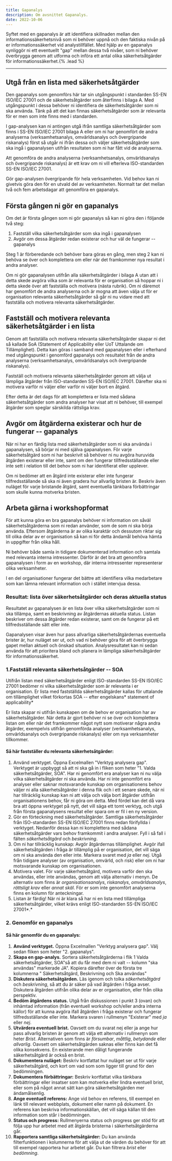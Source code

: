```yaml
---
title: Gapanalys
description: Om avsnittet Gapanalys.
date: 2022-10-06
---
```


Syftet med en gapanalys är att identifiera skillnaden mellan den informationssäkerhetsnivå som ni behöver uppnå och den faktiska nivån på er informationssäkerhet vid analystillfället. Med hjälp av en gapanalys synliggör ni ett eventuellt "gap" mellan dessa två nivåer, som ni behöver överbrygga genom att utforma och införa ett antal olika säkerhetsåtgärder för informationssäkerhet.{% .lead %}

---

## Utgå från en lista med säkerhetsåtgärder

Den gapanalys som genomförs här tar sin utgångspunkt i standarden SS-EN ISO/IEC 27001 och de säkerhetsåtgärder som återfinns i bilaga A. Med utgångspunkt i dessa behöver ni identifiera de säkerhetsåtgärder som ni ska använda. Tänk på att det kan finnas säkerhetsåtgärder som är relevanta för er men som inte finns med i standarden.

I gap-analysen kan ni antingen utgå ifrån samtliga säkerhetsåtgärder som finns i SS-EN ISO/IEC 27001 bilaga A eller om ni har genomfört de andra analyserna (verksamhetsanalys, omvärldsanalys och övergripande riskanalys) först så utgår ni ifrån dessa och väljer säkerhetsåtgärder som ska ingå i gapanalysen utifrån resultaten som ni har fått vid de analyserna.

Att genomföra de andra analyserna (verksamhetsanalys, omvärldsanalys och övergripande riskanalys) är ett krav om ni vill efterleva ISO-standarden SS-EN ISO/IEC 27001.

Gör gap-analysen övergripande för hela verksamheten. Vid behov kan ni givetvis göra den för en utvald del av verksamheten. Normalt tar det mellan två och fem arbetsdagar att genomföra en gapanalys.

## Första gången ni gör en gapanalys

Om det är första gången som ni gör gapanalys så kan ni göra den i följande två steg:

1.  Fastställ vilka säkerhetsåtgärder som ska ingå i gapanalysen
2.  Avgör om dessa åtgärder redan existerar och hur väl de fungerar -- gapanalys

Steg 1 är förberedande och behöver bara göras en gång, men steg 2 kan ni behöva se över och komplettera om eller när det framkommer nya resultat i andra analyser.

Om ni gör gapanalysen utifrån alla säkerhetsåtgärder i bilaga A utan att i detta skede avgöra vilka som är relevanta för er organisation så hoppar ni i detta skede över att fastställa och motivera (nästa rubrik). Om ni däremot har genomfört de andra analyserna och är mogna att även välja ut för er organisation relevanta säkerhetsåtgärder så går ni nu vidare med att fastställa och motivera relevanta säkerhetsåtgärder.

## Fastställ och motivera relevanta säkerhetsåtgärder i en lista

Genom att fastställa och motivera relevanta säkerhetsåtgärder skapar ni det så kallade SoA (Statement of Applicability eller UoT Uttalande om Tillämplighet). Detta kan göras i samband med gapanalysen eller i efterhand med utgångspunkt i genomförd gapanalys och resultatet från de andra analyserna (verksamhetsanalys, omvärldsanalys och övergripande riskanalys).

Fastställ och motivera relevanta säkerhetsåtgärder genom att välja ut lämpliga åtgärder från ISO-standarden SS-EN ISO/IEC 27001. Därefter ska ni motivera varför ni väljer eller varför ni väljer bort en åtgärd.

Efter detta är det dags för att komplettera er lista med sådana säkerhetsåtgärder som andra analyser har visat att ni behöver, till exempel åtgärder som speglar särskilda rättsliga krav.

## Avgör om åtgärderna existerar och hur de fungerar -- gapanalys

När ni har en färdig lista med säkerhetsåtgärder som ni ska använda i gapanalysen, så börjar ni med själva gapanalysen. För varje säkerhetsåtgärd som ni har beskrivit så behöver ni nu avgöra huruvida åtgärden existerar eller inte, samt om den fungerar tillfredsställande eller inte sett i relation till det behov som ni har identifierat eller upplever.

Om ni bedömer att en åtgärd inte existerar eller inte fungerar tillfredsställande så ska ni även gradera hur allvarlig bristen är. Beskriv även nuläget för varje bristande åtgärd, samt eventuella tänkbara förbättringar som skulle kunna motverka bristen.

## Arbeta gärna i workshopformat

För att kunna göra en bra gapanalys behöver ni information om såväl säkerhetsåtgärderna som ni redan använder, som de som ni ska börja använda. Eftersom åtgärderna är av olika karaktär och dessutom riktar sig till olika delar av er organisation så kan ni för detta ändamål behöva hämta in uppgifter från olika håll.

Ni behöver både samla in tidigare dokumenterad information och samtala med relevanta interna intressenter. Därför är det bra att genomföra gapanalysen i form av en workshop, där interna intressenter representerar olika verksamheter.

I en del organisationer fungerar det bättre att identifiera vilka medarbetare som kan lämna relevant information och i stället intervjua dessa.

### [](https://www.informationssakerhet.se/metodstodet/analysera/#resultat-lista-%C3%B6ver-s%C3%A4kerhets%C3%A5tg%C3%A4rder-och-deras-aktuella-status-anchor)Resultat: lista över säkerhetsåtgärder och deras aktuella status

Resultatet av gapanalysen är en lista över vilka säkerhetsåtgärder som ni ska tillämpa, samt en beskrivning av åtgärdernas aktuella status. Listan beskriver om dessa åtgärder redan existerar, samt om de fungerar på ett tillfredsställande sätt eller inte.

Gapanalysen visar även hur pass allvarliga säkerhetsåtgärdernas eventuella brister är, hur nuläget ser ut, och vad ni behöver göra för att överbrygga gapet mellan aktuell och önskad situation. Analysresultatet kan ni sedan använda för att prioritera bland och planera in lämpliga säkerhetsåtgärder för informationssäkerhet.

### [](https://www.informationssakerhet.se/metodstodet/analysera/#1.fastst%C3%A4ll-relevanta-s%C3%A4kerhets%C3%A5tg%C3%A4rder-%E2%80%93-soa-anchor)1.Fastställ relevanta säkerhetsåtgärder -- SOA

Utifrån listan med säkerhetsåtgärder enligt ISO-standarden SS-EN ISO/IEC 27001 bedömer ni vilka säkerhetsåtgärder som är relevanta i er organisation. Er lista med fastställda säkerhetsåtgärder kallas för uttalande om tillämplighet vilket förkortas SOA -- efter engelskans* statement of applicability*

Er lista skapar ni utifrån kunskapen om de behov er organisation har av säkerhetsåtgärder. När detta är gjort behöver ni se över och komplettera listan om eller när det framkommer något nytt som motiverar några andra åtgärder, exempelvis utifrån genomförda analyser (verksamhetsanalys, omvärldsanalys och övergripande riskanalys) eller om nya verksamheter tillkommer.

#### [](https://www.informationssakerhet.se/metodstodet/analysera/#s%C3%A5-h%C3%A4r-fastst%C3%A4ller-du-relevanta-s%C3%A4kerhets%C3%A5tg%C3%A4rder:-anchor)Så här fastställer du relevanta säkerhetsåtgärder:

1.  Använd verktyget. Öppna Excelmallen "Verktyg analysera gap". Verktyget är uppbyggt så att ni ska gå in i fliken som heter "1. Valda säkerhetsåtgärder, SOA". Har ni genomfört era analyser kan ni nu välja vilka säkerhetsåtgärder ni ska använda. Har ni inte genomfört era analyser eller saknar motsvarande kunskap om organisationens behov väljer ni alla säkerhetsåtgärder i denna flik och i ett senare skede, när ni har tillräcklig kunskap kan ni att välja och välja bort åtgärder utifrån organisationens behov, får ni göra om detta. Med fördel kan det då vara bra att öppna verktyget på nytt, det vill säga ett tomt verktyg, och utgå från första gapanalysens resultat eller spara om er fil i en ny version.
2.  Gör en förteckning med säkerhetsåtgärder. Samtliga säkerhetsåtgärder från ISO-standarden SS-EN ISO/IEC 27001 finns redan förifyllda i verktyget. Nedanför dessa kan ni komplettera med sådana säkerhetsåtgärder vars behov framkommit i andra analyser. Fyll i så fall i fälten _säkerhetsåtgärd_ och _beskrivning_.
3.  Om ni har tillräcklig kunskap: Avgör åtgärdernas tillämplighet. Avgör ifall säkerhetsåtgärden i fråga är tillämplig på er organisation, det vill säga om ni ska använda den eller inte. Markera svaret med _ja_ eller _nej_. Utgå från tidigare analyser (av organisation, omvärld, och risk) eller om ni har motsvarande kunskap om organisationen.
4.  Motivera valet. För varje säkerhetsåtgärd, motivera varför den ska användas, eller inte användas, genom att välja alternativ i menyn. De alternativ som finns är _organisationsanalys_, _riskanalys_, _omvärldsanalys_, _rättsligt krav_ eller _annat skäl_. För er som inte genomfört analyserna finns en kolumn för anteckningar.
5.  Listan är färdig! När ni är klara så har ni en lista med tillämpliga säkerhetsåtgärder, vilket krävs enligt ISO-standarden SS-EN ISO/IEC 27001*.*

### [](https://www.informationssakerhet.se/metodstodet/analysera/#2.-genomf%C3%B6r-en-gapanalys-anchor)2\. Genomför en gapanalys

#### [](https://www.informationssakerhet.se/metodstodet/analysera/#s%C3%A5-h%C3%A4r-genomf%C3%B6r-du-en-gapanalys:-anchor)Så här genomför du en gapanalys:

1.  **Använd verktyget.** Öppna Excelmallen "Verktyg analysera gap". Välj sedan fliken som heter "2. gapanalys".
2.  **Skapa en gap-analys.** Sortera säkerhetsåtgärderna i flik 1 Valda säkerhetsåtgärder, SOA"så att du får med dem ni valt -- kolumn "ska användas" markerade JA". Kopiera därefter över de första tre kolumnerna " Säkerhetsåtgärd, Beskrivning och Ska användas"
3.  **Diskutera säkerhetsåtgärden.** Läs igenom och tolka _säkerhetsåtgärd_ och _beskrivning_, så att du är säker på vad åtgärden i fråga avser. Diskutera åtgärden utifrån olika delar av er organisation, eller från olika perspektiv.
4.  **Bedöm åtgärdens status.** Utgå från diskussionen i punkt 3 (ovan) och inhämtad information (från eventuell workshop och/eller andra interna källor) för att kunna avgöra ifall åtgärden i fråga existerar och fungerar tillfredsställande eller inte. Markera svaren i rullmenyn "Existerar" med _ja_ eller _nej_.
5.  **Utvärdera eventuell brist.** Oavsett om du svarat nej eller ja ange hur pass allvarlig bristen är genom att välja ett alternativ i rullmenyn som heter _Brist_. Alternativen som finns är _försumbar_, _måttlig_, _betydande_ eller _allvarlig_. Oavsett om säkerhetsåtgärden saknas eller finns kan det få olika konsekvens. En existerande men dåligt fungerande säkerhetsåtgärd är också en brist.
6.  **Dokumentera nuläget:** Beskriv kortfattat hur nuläget ser ut för varje säkerhetsåtgärd, och kort om vad som som ligger till grund för den bedömningen.
7.  **Dokumentera förbättringar:** Beskriv kortfattat vilka tänkbara förbättringar eller insatser som kan motverka eller lindra eventuell brist, eller som på något annat sätt kan göra säkerhetsåtgärden mer ändamålsenlig.
8.  **Ange eventuell referens:** Ange vid behov en referens, till exempel en länk till relevant webbplats, dokument eller namn på dokument. En referens kan beskriva informationskällan, det vill säga källan till den information som står i bedömningen.
9.  **Status och progress:** Rullmenyerna status och progress ger stöd för att följa upp hur arbetet med att åtgärda bristerna i säkerhetsåtgärderna går.
10. **Rapportera samtliga säkerhetsåtgärder:** Du kan använda filterfunktionen i kolumnerna för att välja ut de värden du behöver för att till exempel rapportera hur arbetet går. Du kan filtrera _brist_ eller _bedömning_.
